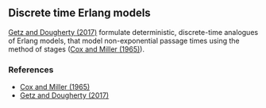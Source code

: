 
## Discrete time Erlang models

[Getz and Dougherty (2017)](https://doi.org/10.1080/17513758.2017.1401677) formulate deterministic, discrete-time analogues of Erlang models, that model non-exponential passage times using the method of stages ([Cox and Miller (1965)](https://www.crcpress.com/The-Theory-of-Stochastic-Processes/Cox-Miller/p/book/9780412151705)).

### References

- [Cox and Miller (1965)](https://www.crcpress.com/The-Theory-of-Stochastic-Processes/Cox-Miller/p/book/9780412151705)
- [Getz and Dougherty (2017)](https://doi.org/10.1080/17513758.2017.1401677)

